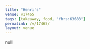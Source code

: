 ```yaml
---
title: "Henri's"
venue: v17465
tags: [takeaway, food, "fhrs:63683"]
permalink: /v/17465/
layout: venue
---
```

null